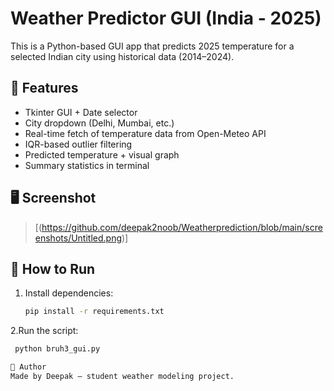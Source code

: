 # Weather Predictor GUI (India - 2025)

This is a Python-based GUI app that predicts 2025 temperature for a selected Indian city using historical data (2014–2024).

## 🌟 Features

- Tkinter GUI + Date selector
- City dropdown (Delhi, Mumbai, etc.)
- Real-time fetch of temperature data from Open-Meteo API
- IQR-based outlier filtering
- Predicted temperature + visual graph
- Summary statistics in terminal

## 🖥️ Screenshot
> [(https://github.com/deepak2noob/Weatherprediction/blob/main/screenshots/Untitled.png)]

## 🚀 How to Run

1. Install dependencies:
   ```bash
   pip install -r requirements.txt
2.Run the script:
  ```bash
   python bruh3_gui.py

📝 Author
Made by Deepak — student weather modeling project.



